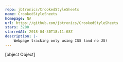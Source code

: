 ```yaml
---
repo: jbtronics/CrookedStyleSheets
name: CrookedStyleSheets
homepage: NA
url: https://github.com/jbtronics/CrookedStyleSheets
stars: 3280
starredAt: 2018-04-30T18:11:08Z
description: |-
    Webpage tracking only using CSS (and no JS)
---
```


[object Object]
